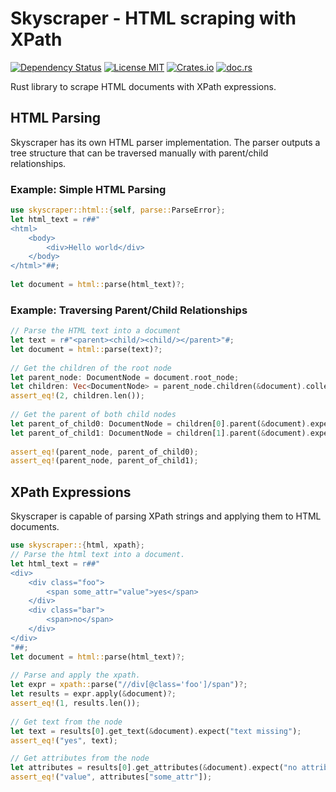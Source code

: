 # Skyscraper - HTML scraping with XPath

[![Dependency Status](https://deps.rs/repo/github/James-LG/Skyscraper/status.svg)](https://deps.rs/repo/github/James-LG/Skyscraper)
[![License MIT](https://img.shields.io/badge/license-MIT-blue.svg)](https://github.com/James-LG/Skyscraper/blob/master/LICENSE)
[![Crates.io](https://img.shields.io/crates/v/skyscraper.svg)](https://crates.io/crates/skyscraper)
[![doc.rs](https://docs.rs/skyscraper/badge.svg)](https://docs.rs/skyscraper)

Rust library to scrape HTML documents with XPath expressions.

## HTML Parsing

Skyscraper has its own HTML parser implementation. The parser outputs a
tree structure that can be traversed manually with parent/child relationships.

### Example: Simple HTML Parsing

```rust
use skyscraper::html::{self, parse::ParseError};
let html_text = r##"
<html>
    <body>
        <div>Hello world</div>
    </body>
</html>"##;
 
let document = html::parse(html_text)?;
```

### Example: Traversing Parent/Child Relationships

```rust
// Parse the HTML text into a document
let text = r#"<parent><child/><child/></parent>"#;
let document = html::parse(text)?;
 
// Get the children of the root node
let parent_node: DocumentNode = document.root_node;
let children: Vec<DocumentNode> = parent_node.children(&document).collect();
assert_eq!(2, children.len());
 
// Get the parent of both child nodes
let parent_of_child0: DocumentNode = children[0].parent(&document).expect("parent of child 0 missing");
let parent_of_child1: DocumentNode = children[1].parent(&document).expect("parent of child 1 missing");
 
assert_eq!(parent_node, parent_of_child0);
assert_eq!(parent_node, parent_of_child1);
```

## XPath Expressions

Skyscraper is capable of parsing XPath strings and applying them to HTML
documents.

```rust
use skyscraper::{html, xpath};
// Parse the html text into a document.
let html_text = r##"
<div>
    <div class="foo">
        <span some_attr="value">yes</span>
    </div>
    <div class="bar">
        <span>no</span>
    </div>
</div>
"##;
let document = html::parse(html_text)?;
 
// Parse and apply the xpath.
let expr = xpath::parse("//div[@class='foo']/span")?;
let results = expr.apply(&document)?;
assert_eq!(1, results.len());
 
// Get text from the node
let text = results[0].get_text(&document).expect("text missing");
assert_eq!("yes", text);

// Get attributes from the node
let attributes = results[0].get_attributes(&document).expect("no attributes");
assert_eq!("value", attributes["some_attr"]);
```
